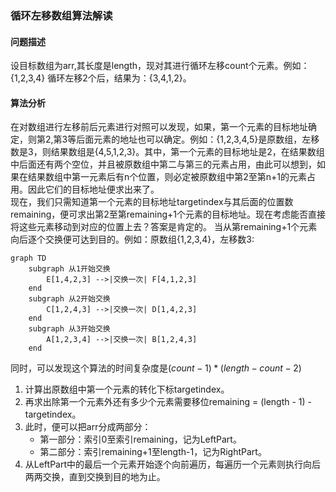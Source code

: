 ### 循环左移数组算法解读

#### 问题描述
设目标数组为arr,其长度是length，现对其进行循环左移count个元素。例如：{1,2,3,4} 循环左移2个后，结果为：{3,4,1,2}。

#### 算法分析
在对数组进行左移前后元素进行对照可以发现，如果，第一个元素的目标地址确定，则第2,第3等后面元素的地址也可以确定。例如：{1,2,3,4,5}是原数组，左移数是3，则结果数组是{4,5,1,2,3}。其中，第一个元素的目标地址是2，在结果数组中后面还有两个空位，并且被原数组中第二与第三的元素占用，由此可以想到，如果在结果数组中第一元素后有n个位置，则必定被原数组中第2至第n+1的元素占用。因此它们的目标地址便求出来了。  
现在，我们只需知道第一个元素的目标地址targetindex与其后面的位置数remaining，便可求出第2至第remaining+1个元素的目标地址。现在考虑能否直接将这些元素移动到对应的位置上去？答案是肯定的。 当从第remaining+1个元素向后逐个交换便可达到目的。例如：原数组{1,2,3,4}，左移数3:
```mermaid
graph TD
    subgraph 从1开始交换
        E[1,4,2,3] -->|交换一次| F[4,1,2,3]
    end
    subgraph 从2开始交换
        C[1,2,4,3] -->|交换一次| D[1,4,2,3]
    end
    subgraph 从3开始交换
        A[1,2,3,4] -->|交换一次| B[1,2,4,3]
    end
```
同时，可以发现这个算法的时间复杂度是$(count-1) * (length-count-2)$
1. 计算出原数组中第一个元素的转化下标targetindex。
2. 再求出除第一个元素外还有多少个元素需要移位remaining = (length - 1) -targetindex。
3. 此时，便可以把arr分成两部分：
    - 第一部分：索引0至索引remaining，记为LeftPart。
    - 第二部分：索引remaining+1至length-1，记为RightPart。
4. 从LeftPart中的最后一个元素开始逐个向前遍历，每遍历一个元素则执行向后两两交换，直到交换到目的地为止。

